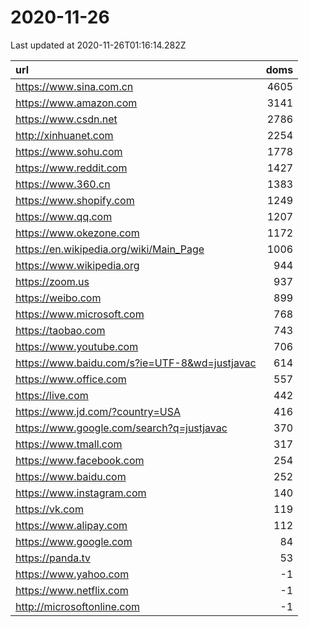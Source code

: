 # 2020-11-26

<!-- BEGIN -->
Last updated at 2020-11-26T01:16:14.282Z

url | doms
:- | -:
https://www.sina.com.cn | 4605
https://www.amazon.com | 3141
https://www.csdn.net | 2786
http://xinhuanet.com | 2254
https://www.sohu.com | 1778
https://www.reddit.com | 1427
https://www.360.cn | 1383
https://www.shopify.com | 1249
https://www.qq.com | 1207
https://www.okezone.com | 1172
https://en.wikipedia.org/wiki/Main_Page | 1006
https://www.wikipedia.org | 944
https://zoom.us | 937
https://weibo.com | 899
https://www.microsoft.com | 768
https://taobao.com | 743
https://www.youtube.com | 706
https://www.baidu.com/s?ie=UTF-8&wd=justjavac | 614
https://www.office.com | 557
https://live.com | 442
https://www.jd.com/?country=USA | 416
https://www.google.com/search?q=justjavac | 370
https://www.tmall.com | 317
https://www.facebook.com | 254
https://www.baidu.com | 252
https://www.instagram.com | 140
https://vk.com | 119
https://www.alipay.com | 112
https://www.google.com | 84
https://panda.tv | 53
https://www.yahoo.com | -1
https://www.netflix.com | -1
http://microsoftonline.com | -1
<!-- END -->
